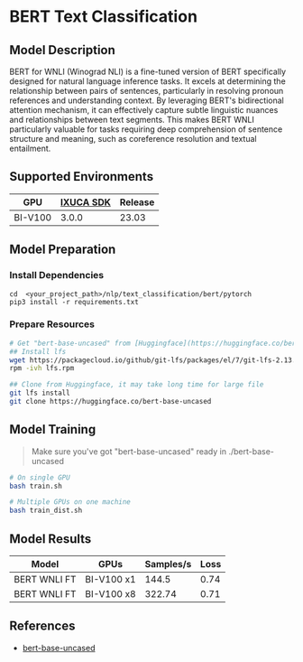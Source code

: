 # BERT Text Classification

## Model Description

BERT for WNLI (Winograd NLI) is a fine-tuned version of BERT specifically designed for natural language inference tasks.
It excels at determining the relationship between pairs of sentences, particularly in resolving pronoun references and
understanding context. By leveraging BERT's bidirectional attention mechanism, it can effectively capture subtle
linguistic nuances and relationships between text segments. This makes BERT WNLI particularly valuable for tasks
requiring deep comprehension of sentence structure and meaning, such as coreference resolution and textual entailment.

## Supported Environments

| GPU    | [IXUCA SDK](https://gitee.com/deep-spark/deepspark#%E5%A4%A9%E6%95%B0%E6%99%BA%E7%AE%97%E8%BD%AF%E4%BB%B6%E6%A0%88-ixuca) | Release |
|--------|-----------|---------|
| BI-V100 | 3.0.0     |  23.03  |

## Model Preparation

### Install Dependencies

``` shell
cd  <your_project_path>/nlp/text_classification/bert/pytorch
pip3 install -r requirements.txt
```

### Prepare Resources

```bash
# Get "bert-base-uncased" from [Huggingface](https://huggingface.co/bert-base-uncased)
## Install lfs
wget https://packagecloud.io/github/git-lfs/packages/el/7/git-lfs-2.13.2-1.el7.x86_64.rpm/download -O lfs.rpm
rpm -ivh lfs.rpm

## Clone from Huggingface, it may take long time for large file
git lfs install
git clone https://huggingface.co/bert-base-uncased
```

## Model Training

> Make sure you've got "bert-base-uncased" ready in ./bert-base-uncased

```bash
# On single GPU
bash train.sh

# Multiple GPUs on one machine
bash train_dist.sh
```

## Model Results

| Model        | GPUs       | Samples/s | Loss |
|--------------|------------|-----------|------|
| BERT WNLI FT | BI-V100 x1 | 144.5     | 0.74 |
| BERT WNLI FT | BI-V100 x8 | 322.74    | 0.71 |

## References

- [bert-base-uncased](https://huggingface.co/bert-base-uncased)
